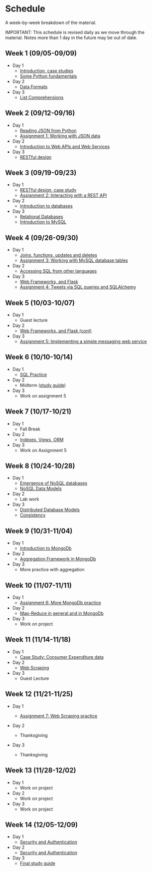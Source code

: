 # Schedule

A week-by-week breakdown of the material.

IMPORTANT: This schedule is revised daily as we move through the material. Notes more than 1 day in the future may be out of date.

## Week  1 (09/05-09/09)

- Day 1
    - [Introduction, case studies](notes/intro.md)
    - [Some Python fundamentals](notes/intro_python.md)
- Day 2
    - [Data Formats](notes/data_formats.md)
- Day 3
    - [List Comprehensions](notes/list_comprehensions.md)

## Week  2 (09/12-09/16)

- Day 1
    - [Reading JSON from Python](notes/json_python.md)
    - [Assignment 1: Working with JSON data](assignments/1.md)
- Day 2
    - [Introduction to Web APIs and Web Services](notes/web_apis.md)
- Day 3
    - [RESTful design](notes/rest.md)

## Week  3 (09/19-09/23)

- Day 1
    - [RESTful design, case study](notes/rest_case_study.md)
    - [Assignment 2: Interacting with a REST API](assignments/2.md)
- Day 2
    - [Introduction to databases](notes/databases_intro.md)
- Day 3
    - [Relational Databases](notes/databases_relational.md)
    - [Introduction to MySQL](notes/databases_mysql.md)

## Week  4 (09/26-09/30)

- Day 1
    - [Joins, functions, updates and deletes](notes/databases_mysql_advanced.md)
    - [Assignment 3: Working with MySQL database tables](assignments/3.md)
- Day 2
    - [Accessing SQL from other languages](notes/databases_sqlalchemy.md)
- Day 3
    - [Web Frameworks, and Flask](notes/databases_web_frameworks.md)
    - [Assignment 4: Tweets via SQL queries and SQLAlchemy](assignments/4.md)

## Week  5 (10/03-10/07)

- Day 1
    - Guest lecture
- Day 2
    - [Web Frameworks, and Flask (cont)](notes/databases_web_frameworks.md)
- Day 3
    - [Assignment 5: Implementing a simple messaging web service](assignments/5.md)

## Week  6 (10/10-10/14)

- Day 1
    - [SQL Practice](notes/sql_practice.md)
- Day 2
    - Midterm ([study guide](notes/midterm1_study_guide.md))
- Day 3
    - Work on assignment 5

## Week  7 (10/17-10/21)

- Day 1
    - Fall Break
- Day 2
    - [Indexes, Views, ORM](notes/sql_odds_ends.md)
- Day 3
    - Work on Assignment 5

## Week  8 (10/24-10/28)

- Day 1
    - [Emergence of NoSQL databases](notes/nosql_start.md)
    - [NoSQL Data Models](notes/nosql_data_models.md)
- Day 2
    - Lab work
- Day 3
    - [Distributed Database Models](notes/nosql_distributed.md)
    - [Consistency](notes/nosql_consistency.md)

## Week  9 (10/31-11/04)

- Day 1
    - [Introduction to MongoDb](notes/mongodb.md)
- Day 2
    - [Aggregation Framework in MongoDb](notes/mongodb_aggregation.md)
- Day 3
    - More practice with aggregation

## Week 10 (11/07-11/11)

- Day 1
    - [Assignment 6: More MongoDb practice](assignments/6.md)
- Day 2
    - [Map-Reduce in general and in MongoDb](notes/mongodb_mapreduce.md)
- Day 3
    - Work on project

## Week 11 (11/14-11/18)

- Day 1
    - [Case Study: Consumer Expenditure data](notes/mongodb_practice.md)
- Day 2
    - [Web Scraping](notes/web_scraping.md)
- Day 3
    - Guest Lecture

## Week 12 (11/21-11/25)

- Day 1
    - [Assignment 7: Web Scraping practice](assignments/7.md)

- Day 2
    - Thanksgiving
- Day 3
    - Thanksgiving

## Week 13 (11/28-12/02)

- Day 1
    - Work on project
- Day 2
    - Work on project
- Day 3
    - Work on project

## Week 14 (12/05-12/09)

- Day 1
    - [Security and Authentication](notes/security_auth.md)
- Day 2
    - [Security and Authentication](notes/security_auth.md)
- Day 3
    - [Final study guide](notes/midterm2_study_guide.md)
